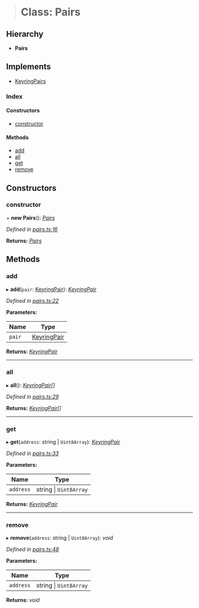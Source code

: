 > # Class: Pairs

## Hierarchy

* **Pairs**

## Implements

* [KeyringPairs](../interfaces/_types_.keyringpairs.md)

### Index

#### Constructors

* [constructor](_pairs_.pairs.md#constructor)

#### Methods

* [add](_pairs_.pairs.md#add)
* [all](_pairs_.pairs.md#all)
* [get](_pairs_.pairs.md#get)
* [remove](_pairs_.pairs.md#remove)

## Constructors

###  constructor

\+ **new Pairs**(): *[Pairs](_pairs_.pairs.md)*

*Defined in [pairs.ts:16](https://github.com/polkadot-js/common/blob/6c79462/packages/keyring/src/pairs.ts#L16)*

**Returns:** *[Pairs](_pairs_.pairs.md)*

## Methods

###  add

▸ **add**(`pair`: [KeyringPair](../interfaces/_types_.keyringpair.md)): *[KeyringPair](../interfaces/_types_.keyringpair.md)*

*Defined in [pairs.ts:22](https://github.com/polkadot-js/common/blob/6c79462/packages/keyring/src/pairs.ts#L22)*

**Parameters:**

Name | Type |
------ | ------ |
`pair` | [KeyringPair](../interfaces/_types_.keyringpair.md) |

**Returns:** *[KeyringPair](../interfaces/_types_.keyringpair.md)*

___

###  all

▸ **all**(): *[KeyringPair](../interfaces/_types_.keyringpair.md)[]*

*Defined in [pairs.ts:29](https://github.com/polkadot-js/common/blob/6c79462/packages/keyring/src/pairs.ts#L29)*

**Returns:** *[KeyringPair](../interfaces/_types_.keyringpair.md)[]*

___

###  get

▸ **get**(`address`: string | `Uint8Array`): *[KeyringPair](../interfaces/_types_.keyringpair.md)*

*Defined in [pairs.ts:33](https://github.com/polkadot-js/common/blob/6c79462/packages/keyring/src/pairs.ts#L33)*

**Parameters:**

Name | Type |
------ | ------ |
`address` | string \| `Uint8Array` |

**Returns:** *[KeyringPair](../interfaces/_types_.keyringpair.md)*

___

###  remove

▸ **remove**(`address`: string | `Uint8Array`): *void*

*Defined in [pairs.ts:48](https://github.com/polkadot-js/common/blob/6c79462/packages/keyring/src/pairs.ts#L48)*

**Parameters:**

Name | Type |
------ | ------ |
`address` | string \| `Uint8Array` |

**Returns:** *void*